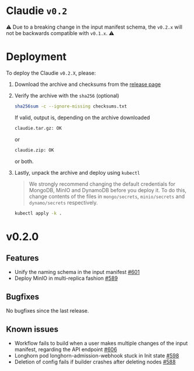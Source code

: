 # Claudie `v0.2`

:warning: Due to a breaking change in the input manifest schema, the `v0.2.x` will not be backwards compatible with `v0.1.x`. :warning:

# Deployment

To deploy the Claudie `v0.2.X`, please:

1. Download the archive and checksums from the [release page](https://github.com/berops/claudie/releases)

2. Verify the archive with the `sha256` (optional)

    ```sh
    sha256sum -c --ignore-missing checksums.txt
    ```

    If valid, output is, depending on the archive downloaded

    ```sh
    claudie.tar.gz: OK
    ```

    or

    ```sh
    claudie.zip: OK
    ```

    or both.

3. Lastly, unpack the archive and deploy using `kubectl`

    > We strongly recommend changing the default credentials for MongoDB, MinIO and DynamoDB before you deploy it. To do this, change contents of the files in `mongo/secrets`, `minio/secrets` and `dynamo/secrets` respectively.

    ```sh
    kubectl apply -k .
    ```

# v0.2.0

## Features

- Unify the naming schema in the input manifest [#601](https://github.com/berops/claudie/pull/601)
- Deploy MinIO in multi-replica fashion [#589](https://github.com/berops/claudie/pull/589)

## Bugfixes

No bugfixes since the last release.

## Known issues

- Workflow fails to build when a user makes multiple changes of the input manifest, regarding the API endpoint [#606](https://github.com/berops/claudie/issues/606)
- Longhorn pod longhorn-admission-webhook stuck in Init state [#598](https://github.com/berops/claudie/issues/598)
- Deletion of config fails if builder crashes after deleting nodes [#588](https://github.com/berops/claudie/issues/588)
